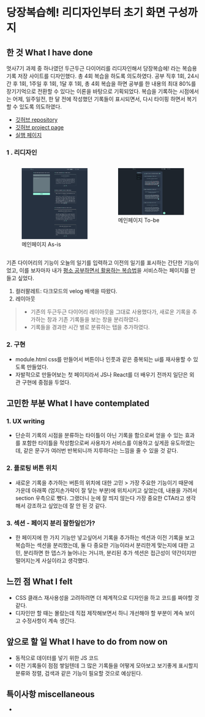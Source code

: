 # 당장복습헤! 리디자인부터 초기 화면 구성까지

## 한 것  What I have done 
멋사7기 과제 중 하나였던 두근두근 다이어리를 리디자인해서 당장복습헤! 라는 복습용 기록 저장 사이트를 디자인했다. 총 4회 복습을 하도록 의도하였다. 공부 직후 1회, 24시간 후 1회, 1주일 후 1회, 1달 후 1회, 총 4회 복습을 하면 공부를 한 내용의 최대 80%를 장기기억으로 전환할 수 있다는 이론을 바탕으로 기획되었다. 복습을 기록하는 시점에서는 어제, 일주일전, 한 달 전에 작성했던 기록들이 표시되면서, 다시 타이핑 하면서 복기할 수 있도록 의도하였다.
- [깃허브 repository](https://github.com/sthgml/FES7/tree/main/HTML-CSS/review-note)
- [깃허브 project page](https://github.com/users/sthgml/projects/1)
- [실행 페이지](https://sthgml.github.io/FES7/HTML-CSS/review-note/)

### 1 . 리디자인 
<div style="display:flex; justify-content: space-between;">
    <figure>
    <img src="/images/main_0815.png" alt="메인페이지 As-is" width="400px"></img>
    <figcaption>
    메인페이지 As-is
    </figcaption>
    </figure>
    <figure>
    <img src="/images/main_0827.png" alt="메인페이지 to-be" width="400px"></img>
    <figcaption>
    메인페이지 To-be
    </figcaption>
    </figure>
</div>

기존 다이어리의 기능이 오늘의 일기를 입력하고 이전의 일기를 표시하는 간단한 기능이었고, 이를 보자마자 내가 [평소 공부하면서 활용하는 복습법](https://github.com/sthgml/blog/tree/main/Review)을 서비스하는 페이지를 만들고 싶었다.
1. 컬러팔레트: 다크모드의 velog 배색을 따왔다.
2. 레이아웃 
> - 기존의 두근두근 다이어리 레이아웃을 그대로 사용했다가, 새로운 기록을 추가하는 창과 기존 기록들을 보는 창을 분리하였다. 
> - 기록들을 경과한 시간 별로 분류하는 탭을 추가하였다.


### 2. 구현
- module.html css를 만들어서 버튼이나 인풋과 같은 중복되는 ui를 재사용할 수 있도록 만들었다.
- 자발적으로 만들어보는 첫 페이지라서 JS나 React를 더 배우기 전까지 일단은 외관 구현에 중점을 두었다.

## 고민한 부분 What I have contemplated
### 1. UX writing
- 단순히 기록의 시점을 분류하는 타이틀이 아닌 기록을 함으로써 얻을 수 있는 효과를 포함한 타이틀을 작성함으로써 사용자가 서비스를 이용하고 싶게끔 유도하였는데, 같은 문구가 여러번 반복되니까 지루하다는 느낌을 줄 수 있을 것 같다.
### 2. 플로팅 버튼 위치
- 새로운 기록을 추가하는 버튼의 위치에 대한 고민 > 가장 주요한 기능이기 때문에 가운데 아래쪽 (엄지손가락이 잘 닿는 부분)에 위치시키고 싶었는데, 내용을 가려서 section 우측으로 뺐다. 그랬더니 눈에 잘 띄지 않는다 가장 중요한 CTA라고 생각해서 강조하고 싶었는데 잘 안 된 것 같다.
### 3. 섹션 - 페이지 분리 잘한일인가? 
- 한 페이지에 한 가지 기능만 넣고싶어서 기록을 추가하는 섹션과 이전 기록을 보고 복습하는 섹션을 분리했는데, 둘 다 중요한 기능이라서 분리한게 맞는지에 대한 고민, 분리하면 한 뎁스가 늘어나는 거니까, 분리된 추가 섹션은 접근성이 약간이지만 떨어지는게 사실이라고 생각했다. 

## 느낀 점 What I felt
- CSS 클래스 재사용성을 고려하려면 더 체계적으로 디자인을 하고 코드를 짜야할 것 같다.
- 디자인만 할 때는 몰랐는데 직접 제작해보면서 하니 개선해야 할 부분이 계속 보이고 수정사항이 계속 생긴다.

## 앞으로 할 일 What I have to do from now on
- 동적으로 데이터를 넣기 위한 JS 코드
- 이전 기록들이 점점 쌓일텐데 그 많은 기록들을 어떻게 모아보고 보기좋게 표시할지 분류와 정렬, 검색과 같은 기능이 필요할 것으로 예상된다.

## 특이사항 miscellaneous 
- 